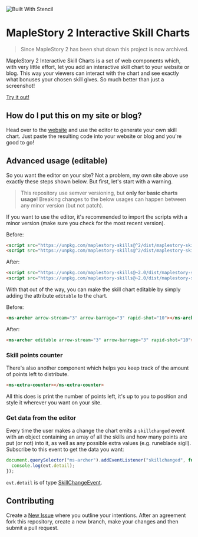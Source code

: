 ![Built With Stencil](https://img.shields.io/badge/-Built%20With%20Stencil-16161d.svg?logo=data%3Aimage%2Fsvg%2Bxml%3Bbase64%2CPD94bWwgdmVyc2lvbj0iMS4wIiBlbmNvZGluZz0idXRmLTgiPz4KPCEtLSBHZW5lcmF0b3I6IEFkb2JlIElsbHVzdHJhdG9yIDE5LjIuMSwgU1ZHIEV4cG9ydCBQbHVnLUluIC4gU1ZHIFZlcnNpb246IDYuMDAgQnVpbGQgMCkgIC0tPgo8c3ZnIHZlcnNpb249IjEuMSIgaWQ9IkxheWVyXzEiIHhtbG5zPSJodHRwOi8vd3d3LnczLm9yZy8yMDAwL3N2ZyIgeG1sbnM6eGxpbms9Imh0dHA6Ly93d3cudzMub3JnLzE5OTkveGxpbmsiIHg9IjBweCIgeT0iMHB4IgoJIHZpZXdCb3g9IjAgMCA1MTIgNTEyIiBzdHlsZT0iZW5hYmxlLWJhY2tncm91bmQ6bmV3IDAgMCA1MTIgNTEyOyIgeG1sOnNwYWNlPSJwcmVzZXJ2ZSI%2BCjxzdHlsZSB0eXBlPSJ0ZXh0L2NzcyI%2BCgkuc3Qwe2ZpbGw6I0ZGRkZGRjt9Cjwvc3R5bGU%2BCjxwYXRoIGNsYXNzPSJzdDAiIGQ9Ik00MjQuNywzNzMuOWMwLDM3LjYtNTUuMSw2OC42LTkyLjcsNjguNkgxODAuNGMtMzcuOSwwLTkyLjctMzAuNy05Mi43LTY4LjZ2LTMuNmgzMzYuOVYzNzMuOXoiLz4KPHBhdGggY2xhc3M9InN0MCIgZD0iTTQyNC43LDI5Mi4xSDE4MC40Yy0zNy42LDAtOTIuNy0zMS05Mi43LTY4LjZ2LTMuNkgzMzJjMzcuNiwwLDkyLjcsMzEsOTIuNyw2OC42VjI5Mi4xeiIvPgo8cGF0aCBjbGFzcz0ic3QwIiBkPSJNNDI0LjcsMTQxLjdIODcuN3YtMy42YzAtMzcuNiw1NC44LTY4LjYsOTIuNy02OC42SDMzMmMzNy45LDAsOTIuNywzMC43LDkyLjcsNjguNlYxNDEuN3oiLz4KPC9zdmc%2BCg%3D%3D&colorA=16161d&style=flat-square)

# MapleStory 2 Interactive Skill Charts

>Since MapleStory 2 has been shut down this project is now archived. 

MapleStory 2 Interactive Skill Charts is a set of web components which, with very little effort, let you add an interactive skill chart to your website or blog. This way your viewers can interact with the chart and see exactly what bonuses your chosen skill gives. So much better than just a screenshot!

[Try it out!](http://bodinaren.github.io/maplestory-skills)


## How do I put this on my site or blog?

Head over to the [website](http://bodinaren.github.io/maplestory-skills) and use the editor to generate your own skill chart. Just paste the resulting code into your website or blog and you're good to go!


## Advanced usage (editable)

So you want the editor on your site? Not a problem, my own site above use exactly these steps shown below. But first, let's start with a warning. 

>This repository use semver versioning, but **only for basic charts usage**! Breaking changes to the below usages can happen between any minor version (but not patch).

If you want to use the editor, it's recommended to import the scripts with a minor version (make sure you check for the most recent version).

Before:
```html
<script src="https://unpkg.com/maplestory-skills@^2/dist/maplestory-skills/maplestory-skills.esm.js" type="module"></script>
<script src="https://unpkg.com/maplestory-skills@^2/dist/maplestory-skills/maplestory-skills.js" nomodule></script>
```
After:
```html
<script src="https://unpkg.com/maplestory-skills@~2.0/dist/maplestory-skills/maplestory-skills.esm.js" type="module"></script>
<script src="https://unpkg.com/maplestory-skills@~2.0/dist/maplestory-skills/maplestory-skills.js" nomodule></script>
```

With that out of the way, you can make the skill chart editable by simply adding the attribute `editable` to the chart.

Before:
```html
<ms-archer arrow-stream="3" arrow-barrage="3" rapid-shot="10"></ms-archer>
```
After:
```html
<ms-archer editable arrow-stream="3" arrow-barrage="3" rapid-shot="10"></ms-archer>
```

### Skill points counter

There's also another component which helps you keep track of the amount of points left to distribute.
```html
<ms-extra-counter></ms-extra-counter>
```
All this does is print the number of points left, it's up to you to position and style it wherever you want on your site.


### Get data from the editor

Every time the user makes a change the chart emits a `skillchanged` event with an object containing an array of all the skills and how many points are put (or not) into it, as well as any possible extra values (e.g. runeblade sigil). Subscribe to this event to get the data you want:

```js
document.querySelector("ms-archer").addEventListener("skillchanged", function(evt) {
  console.log(evt.detail);
});
```
`evt.detail` is of type [SkillChangeEvent](src/components/charts/skill-change-event.ts).


## Contributing

Create a [New Issue](https://github.com/bodinaren/maplestory-skills/issues/new) where you outline your intentions. After an agreement fork this repository, create a new branch, make your changes and then submit a pull request.
